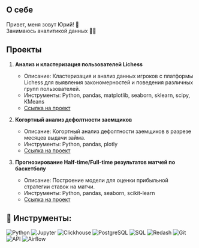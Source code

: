 ## О себе
Привет, меня зовут Юрий! 👋   
Занимаюсь аналитикой данных 🧑‍💻 

## Проекты

1. **Анализ и кластеризация пользователей Lichess**
   - Описание: Кластеризация и анализ данных игроков с платформы Lichess для выявления закономерностей и поведения различных групп пользователей.
   - Инструменты: Python, pandas, matplotlib, seaborn, sklearn, scipy, KMeans
   - [Ссылка на проект](https://github.com/DataM0ney/Lichess_project)

2. **Когортный анализ дефолтности заемщиков**
   - Описание: Когортный анализ дефолтности заемщиков в разрезе месяцев выдачи займа.
   - Инструменты: Python, pandas, plotly
   - [Ссылка на проект](https://github.com/DataM0ney/Cohorts_default/blob/main/Cohorts_default.ipynb)
   
3. **Прогнозирование Half-time/Full-time результатов матчей по баскетболу**
   - Описание: Построение модели для оценки прибыльной стратегии ставок на матчи.
   - Инструменты: Python,  pandas, seaborn, scikit-learn
   - [Ссылка на проект](https://github.com/DataM0ney/HT-FT-Bet-Analysis)

## 🧰  Инструменты:

![Python](https://img.shields.io/badge/Python-3776AB?style=for-the-badge&logo=python&logoColor=white)
![Jupyter](https://img.shields.io/badge/Jupyter-F37626?style=for-the-badge&logo=jupyter&logoColor=white)
![Clickhouse](https://img.shields.io/badge/Clickhouse-FF9900?style=for-the-badge&logo=clickhouse&logoColor=white)
![PostgreSQL](https://img.shields.io/badge/PostgreSQL-336791?style=for-the-badge&logo=postgresql&logoColor=white)
![SQL](https://img.shields.io/badge/SQL-003B57?style=for-the-badge&logo=sqlite&logoColor=white)
![Redash](https://img.shields.io/badge/Redash-ff4d4d?style=for-the-badge&logo=redash&logoColor=white)
![Git](https://img.shields.io/badge/Git-F05032?style=for-the-badge&logo=git&logoColor=white)
![API](https://img.shields.io/badge/API-00758F?style=for-the-badge&logo=graphql&logoColor=white)
![Airflow](https://img.shields.io/badge/Airflow-017CEE?style=for-the-badge&logo=apache-airflow&logoColor=white)
